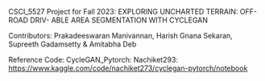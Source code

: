 CSCI_5527 Project for Fall 2023: EXPLORING UNCHARTED TERRAIN: OFF-ROAD DRIV-
ABLE AREA SEGMENTATION WITH CYCLEGAN

Contributors: Prakadeeswaran Manivannan, Harish Gnana Sekaran, Supreeth Gadamsetty & Amitabha Deb

Reference Code: CycleGAN_Pytorch: Nachiket293: https://www.kaggle.com/code/nachiket273/cyclegan-pytorch/notebook

